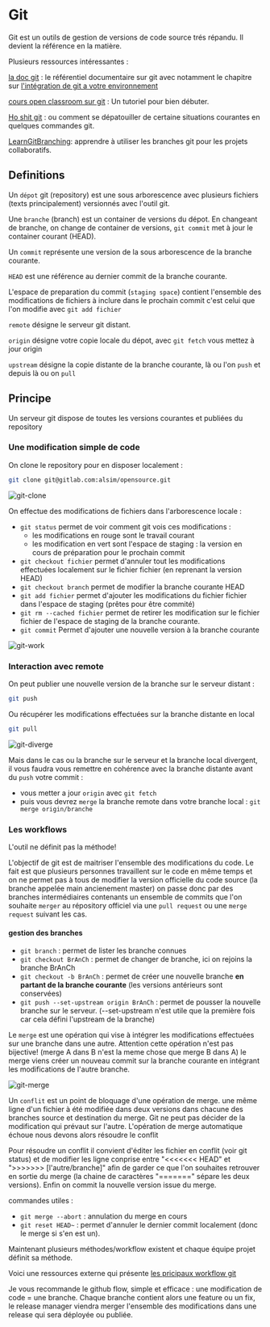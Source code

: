 # Git

Git est un outils de gestion de versions de code source trés répandu. Il devient la référence en la matière.

Plusieurs ressources intéressantes :

[la doc git](https://git-scm.com/doc) : le référentiel documentaire sur git avec notamment le chapitre sur [l'intégration de git a votre environnement](https://git-scm.com/book/fr/v2/D%C3%A9marrage-rapide-Installation-de-Git)

[cours open classroom sur git](https://openclassrooms.com/fr/courses/1233741-gerez-vos-codes-source-avec-git) : Un tutoriel pour bien débuter.

[Ho shit git](https://ohshitgit.com/) : ou comment se dépatouiller de certaine situations courantes en quelques commandes git.

[LearnGitBranching](https://learngitbranching.js.org/): apprendre à utiliser les branches git pour les projets collaboratifs.

## Definitions

Un `dépot` git (repository) est une sous arborescence avec plusieurs fichiers (texts principalement) versionnés avec l'outil git.

Une `branche` (branch) est un container de versions du dépot. En changeant de branche, on change de container de versions, `git commit` met à jour le container courant (HEAD).

Un `commit` représente une version de la sous arborescence de la branche courante.

`HEAD` est une référence au dernier commit de la branche courante.

L'espace de preparation du commit (`staging space`) contient l'ensemble des modifications de fichiers à inclure dans le prochain commit c'est celui que l'on modifie avec `git add fichier`

`remote` désigne le serveur git distant.

`origin` désigne votre copie locale du dépot, avec `git fetch` vous mettez à jour origin

`upstream` désigne la copie distante de la branche courante, là ou l'on `push` et depuis là ou on `pull`

## Principe

Un serveur git dispose de toutes les versions courantes et publiées du repository

### Une modification simple de code

On clone le repository pour en disposer localement :

```bash
git clone git@gitlab.com:alsim/opensource.git
```

![git-clone](../../images/git-clone.drawio.png)

On effectue des modifications de fichiers dans l'arborescence locale :

* `git status` permet de voir comment git vois ces modifications :
  * les modifications en rouge sont le travail courant
  * les modification en vert sont l'espace de staging : la version en cours de préparation pour le prochain commit
* `git checkout fichier` permet d'annuler tout les modifications effectuées localement sur le fichier fichier (en reprenant la version HEAD)
* `git checkout branch` permet de modifier la branche courante HEAD
* `git add fichier` permet d'ajouter les modifications du fichier fichier dans l'espace de staging (prêtes pour être commité)
* `git rm --cached fichier` permet de retirer les modification sur le fichier fichier de l'espace de staging de la branche courante.
* `git commit` Permet d'ajouter une nouvelle version à la branche courante

![git-work](../../images/git-work.drawio.png)

### Interaction avec remote

On peut publier une nouvelle version de la branche sur le serveur distant :

```bash
git push 
```

Ou récupérer les modifications effectuées sur la branche distante en local

```bash
git pull
```

![git-diverge](../../images/git-diverge.drawio.png)

Mais dans le cas ou la branche sur le serveur et la branche local divergent, il vous faudra vous remettre en cohérence avec la branche distante avant du `push` votre commit :

* vous metter a jour `origin` avec `git fetch`
* puis vous devrez `merge` la branche remote dans votre branche local : `git merge origin/branche`

### Les workflows

L'outil ne définit pas la méthode!

L'objectif de git est de maitriser l'ensemble des modifications du code. Le fait est que plusieurs personnes travaillent sur le code en même temps et on ne permet pas à tous de modifier la version officielle du code source (la branche appelée main ancienement master) on passe donc par des branches intermédiaires contenants un ensemble de commits que l'on souhaite `merger` au répository officiel via une `pull request` ou une `merge request` suivant les cas.

#### gestion des branches

* `git branch` : permet de lister les branche connues
* `git checkout BrAnCh` : permet de changer de branche, ici on rejoins la branche BrAnCh
* `git checkout -b BrAnCh` : permet de créer une nouvelle branche **en partant de la branche courante** (les versions antérieurs sont conservées)
* `git push --set-upstream origin BrAnCh` : permet de pousser la nouvelle branche sur le serveur. (--set-upstream n'est utile que la première fois car cela défini l'upstream de la branche)

Le `merge` est une opération qui vise à intégrer les modifications effectuées sur une branche dans une autre.
Attention cette opération n'est pas bijective! (merge A dans B n'est la meme chose que merge B dans A) le merge viens créer un nouveau commit sur la branche courante en intégrant les modifications de l'autre branche.  

![git-merge](../../images/git-merge.drawio.png)

Un `conflit` est un point de bloquage d'une opération de merge. une même ligne d'un fichier à été modifiée dans deux versions dans chacune des branches source et destination du merge. Git ne peut pas décider de la modification qui prévaut sur l'autre. L'opération de merge automatique échoue nous devons alors résoudre le conflit  

Pour résoudre un conflit il convient d'éditer les fichier en conflit (voir git status) et de modifier les ligne conprise entre  "<<<<<<< HEAD" et ">>>>>>> [l'autre/branche]" afin de garder ce que l'on souhaites retrouver en sortie du merge (la chaine de caractères "=======" sépare les deux versions). Enfin on commit la nouvelle version issue du merge.  

commandes utiles :

* `git merge --abort` : annulation du merge en cours
* `git reset HEAD~` : permet d'annuler le dernier commit localement (donc le merge si s'en est un).

Maintenant plusieurs méthodes/workflow existent et chaque équipe projet définit sa méthode.

Voici une ressources externe qui présente [les pricipaux workflow git](https://medium.com/@OVHUXLabs/la-puissance-des-workflows-git-12e195cafe44)

Je vous recommande le github flow, simple et efficace : une modification de code = une branche.
Chaque branche contient alors une feature ou un fix, le release manager viendra merger l'ensemble des modifications dans une release qui sera déployée ou publiée.
